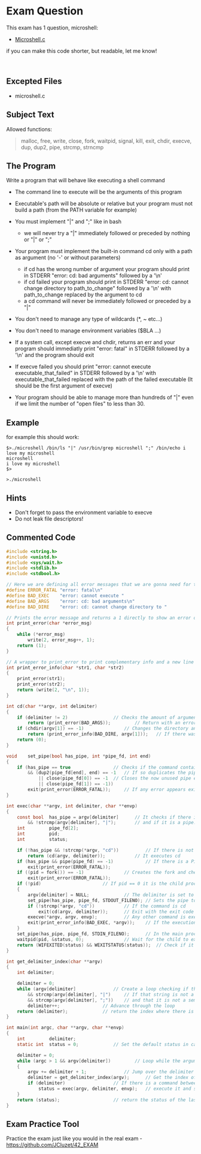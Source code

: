 # Exam Question

This exam has 1 question, microshell:

- [Microshell.c](https://github.com/pasqualerossi/42-School-Exam-Rank-04/blob/main/microshell.c)

if you can make this code shorter, but readable, let me know!

<br>

## Excepted Files

- microshell.c

## Subject Text

Allowed functions: 

> malloc, free, write, close, fork, waitpid, signal, kill, exit, chdir, execve, dup, dup2, pipe, strcmp, strncmp


## The Program
Write a program that will behave like executing a shell command

- The command line to execute will be the arguments of this program

- Executable's path will be absolute or relative but your program must not build a path (from the PATH variable for example)

- You must implement "|" and ";" like in bash
	- we will never try a "|" immediately followed or preceded by nothing or "|" or ";"

- Your program must implement the built-in command cd only with a path as argument (no '-' or without parameters)
	- if cd has the wrong number of argument your program should print in STDERR "error: cd: bad arguments" followed by a '\n'
	- if cd failed your program should print in STDERR "error: cd: cannot change directory to path_to_change" followed by a '\n' with path_to_change replaced by the argument to cd
	- a cd command will never be immediately followed or preceded by a "|"

- You don't need to manage any type of wildcards (*, ~ etc...)

- You don't need to manage environment variables ($BLA ...)

- If a system call, except execve and chdir, returns an err and your program should immediatly print "error: fatal" in STDERR followed by a '\n' and the program should exit

- If execve failed you should print "error: cannot execute executable_that_failed" in STDERR followed by a '\n' with executable_that_failed replaced with the path of the failed executable (It should be the first argument of execve)

- Your program should be able to manage more than hundreds of "|" even if we limit the number of "open files" to less than 30.

## Example

for example this should work:
```
$>./microshell /bin/ls "|" /usr/bin/grep microshell ";" /bin/echo i love my microshell
microshell
i love my microshell
$>

>./microshell 
```

## Hints
- Don't forget to pass the environment variable to execve
- Do not leak file descriptors!

## Commented Code

```c
#include <string.h>
#include <unistd.h>
#include <sys/wait.h>
#include <stdlib.h>
#include <stdbool.h>

// Here we are defining all error messages that we are gonna need for the microshell
#define ERROR_FATAL	"error: fatal\n"
#define BAD_EXEC	"error: cannot execute "
#define BAD_ARGS	"error: cd: bad arguments\n"
#define BAD_DIRE	"error: cd: cannot change directory to "

// Prints the error message and returns a 1 directly to show an error occurring
int	print_error(char *error_msg)
{
	while (*error_msg)
		write(2, error_msg++, 1);
	return (1);
}

// A wrapper to print_error to print complementary info and a new line at the end
int	print_error_info(char *str1, char *str2)
{
	print_error(str1);
	print_error(str2);
	return (write(2, "\n", 1));
}

int	cd(char **argv, int delimiter)
{
	if (delimiter != 2)					// Checks the amount of arguments
		return (print_error(BAD_ARGS));			// Return with an error message stating that the arguments are wrong
	if (chdir(argv[1]) == -1)				// Changes the directory and check if an error occurs
		return (print_error_info(BAD_DIRE, argv[1]));	// If there was an error print the error message
	return (0);
}

void	set_pipe(bool has_pipe, int *pipe_fd, int end)
{
	if (has_pipe == true				// Checks if the command contains a pipe
		&& (dup2(pipe_fd[end], end) == -1	// If so duplicates the pipe end to the standard end and checks for error
			|| close(pipe_fd[0]) == -1	// Closes the now unused pipe ends and checks for errors
			|| close(pipe_fd[1]) == -1))
		exit(print_error(ERROR_FATAL));		// If any error appears exit with the fatal error message
}

int	exec(char **argv, int delimiter, char **envp)
{
	const bool	has_pipe = argv[delimiter]		// It checks if there is a delimiter
		&& !strcmp(argv[delimiter], "|");		// and if it is a pipe.
	int			pipe_fd[2];
	int			pid;
	int			status;

	if (!has_pipe && !strcmp(*argv, "cd"))			// If there is not a pipe and our command is cd
		return (cd(argv, delimiter));			// It executes cd
	if (has_pipe && pipe(pipe_fd) == -1)			// If there is a Pipe it creates the pipe and check that the creation was a success
		exit(print_error(ERROR_FATAL));
	if ((pid = fork()) == -1)				// Creates the fork and checks for errors in its creation
		exit(print_error(ERROR_FATAL));
	if (!pid)						// If pid == 0 it is the child process
	{
		argv[delimiter] = NULL;				// The delimiter is set to NULL, that way any function that uses the arguments, can't look pass the delimiter
		set_pipe(has_pipe, pipe_fd, STDOUT_FILENO);	// Sets the pipe to output information
		if (!strcmp(*argv, "cd"))			// If the command is cd
			exit(cd(argv, delimiter));		// Exit with the exit code generated by executing cd.
		execve(*argv, argv, envp);			// Any other command is executed by Execve
		exit(print_error_info(BAD_EXEC, *argv));	// If the execution failed exit with the error message informing what it tried to execute
	}
	set_pipe(has_pipe, pipe_fd, STDIN_FILENO);		// In the main proccess prepare the pipe to Read from the input side
	waitpid(pid, &status, 0);				// Wait for the child to execute and save its status
	return (WIFEXITED(status) && WEXITSTATUS(status));	// Check if it exited normally and return its exit status
}

int	get_delimiter_index(char **argv)
{
	int	delimiter;

	delimiter = 0;
	while (argv[delimiter]				// Create a loop checking if there is still a string
		&& strcmp(argv[delimiter], "|")		// If that string is not a Pipe
		&& strcmp(argv[delimiter], ";"))	// and that it is not a semicolon either
		delimiter++;				// Advance through the loop
	return (delimiter);				// return the index where there is no more strings or you found a pipe / semicolon
}

int	main(int argc, char **argv, char **envp)
{
	int			delimiter;
	static int	status = 0;				// Set the default status in case nothing is executed to 0

	delimiter = 0;
	while (argc > 1 && argv[delimiter])			// Loop while the arguments given were at least 1 and we still have arguments to loop through
	{
		argv += delimiter + 1;				// Jump over the delimiter / first argument (the exucutable path / name)
		delimiter = get_delimiter_index(argv);		// Get the index of the next delimiter (NULL, ';', '|')
		if (delimiter)					// If there is a command between delimiters
			status = exec(argv, delimiter, envp);	// execute it and save the status
	}
	return (status);					// return the status of the last execution
}
```

## Exam Practice Tool

Practice the exam just like you would in the real exam - https://github.com/JCluzet/42_EXAM
